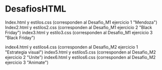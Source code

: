 # DesafiosHTML

Index.html y estilos.css (corresponden al Desafio_M1 ejercicio 1 "Mendoza")
Index2.html y estilos2.css (corresponden al Desafio_M1 ejercicio 2 "Black Friday")
index3.html y estilo3.css (corresponden al Desafio_M1 ejercicio 3 "Black Friday")

index4.html y estilos4.css (corresponden al Desafio_M2 ejercicio 1 "Estrategia visual")
index5.html y estilos5.css (corresponden al Desafio_M2 ejercicio 2 "Unite")
index6.html y estilos6.css (corresponden al Desafio_M2 ejercicio 3 "Animate")
